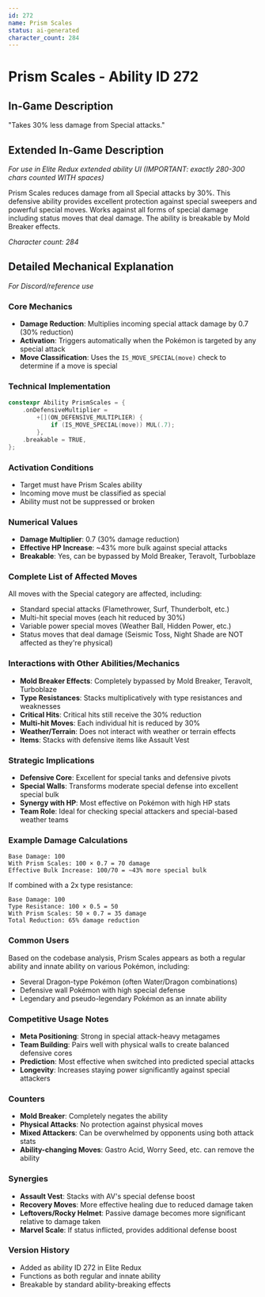 ```yaml
---
id: 272
name: Prism Scales
status: ai-generated
character_count: 284
---
```


# Prism Scales - Ability ID 272

## In-Game Description
"Takes 30% less damage from Special attacks."

## Extended In-Game Description
*For use in Elite Redux extended ability UI (IMPORTANT: exactly 280-300 chars counted WITH spaces)*

Prism Scales reduces damage from all Special attacks by 30%. This defensive ability provides excellent protection against special sweepers and powerful special moves. Works against all forms of special damage including status moves that deal damage. The ability is breakable by Mold Breaker effects.

*Character count: 284*

## Detailed Mechanical Explanation
*For Discord/reference use*

### Core Mechanics
- **Damage Reduction**: Multiplies incoming special attack damage by 0.7 (30% reduction)
- **Activation**: Triggers automatically when the Pokémon is targeted by any special attack
- **Move Classification**: Uses the `IS_MOVE_SPECIAL(move)` check to determine if a move is special

### Technical Implementation
```c
constexpr Ability PrismScales = {
    .onDefensiveMultiplier =
        +[](ON_DEFENSIVE_MULTIPLIER) {
            if (IS_MOVE_SPECIAL(move)) MUL(.7);
        },
    .breakable = TRUE,
};
```

### Activation Conditions
- Target must have Prism Scales ability
- Incoming move must be classified as special
- Ability must not be suppressed or broken

### Numerical Values
- **Damage Multiplier**: 0.7 (30% damage reduction)
- **Effective HP Increase**: ~43% more bulk against special attacks
- **Breakable**: Yes, can be bypassed by Mold Breaker, Teravolt, Turboblaze

### Complete List of Affected Moves
All moves with the Special category are affected, including:
- Standard special attacks (Flamethrower, Surf, Thunderbolt, etc.)
- Multi-hit special moves (each hit reduced by 30%)
- Variable power special moves (Weather Ball, Hidden Power, etc.)
- Status moves that deal damage (Seismic Toss, Night Shade are NOT affected as they're physical)

### Interactions with Other Abilities/Mechanics
- **Mold Breaker Effects**: Completely bypassed by Mold Breaker, Teravolt, Turboblaze
- **Type Resistances**: Stacks multiplicatively with type resistances and weaknesses
- **Critical Hits**: Critical hits still receive the 30% reduction
- **Multi-hit Moves**: Each individual hit is reduced by 30%
- **Weather/Terrain**: Does not interact with weather or terrain effects
- **Items**: Stacks with defensive items like Assault Vest

### Strategic Implications
- **Defensive Core**: Excellent for special tanks and defensive pivots
- **Special Walls**: Transforms moderate special defense into excellent special bulk
- **Synergy with HP**: Most effective on Pokémon with high HP stats
- **Team Role**: Ideal for checking special attackers and special-based weather teams

### Example Damage Calculations
```
Base Damage: 100
With Prism Scales: 100 × 0.7 = 70 damage
Effective Bulk Increase: 100/70 = ~43% more special bulk
```

If combined with a 2x type resistance:
```
Base Damage: 100
Type Resistance: 100 × 0.5 = 50
With Prism Scales: 50 × 0.7 = 35 damage
Total Reduction: 65% damage reduction
```

### Common Users
Based on the codebase analysis, Prism Scales appears as both a regular ability and innate ability on various Pokémon, including:
- Several Dragon-type Pokémon (often Water/Dragon combinations)
- Defensive wall Pokémon with high special defense
- Legendary and pseudo-legendary Pokémon as an innate ability

### Competitive Usage Notes
- **Meta Positioning**: Strong in special attack-heavy metagames
- **Team Building**: Pairs well with physical walls to create balanced defensive cores
- **Prediction**: Most effective when switched into predicted special attacks
- **Longevity**: Increases staying power significantly against special attackers

### Counters
- **Mold Breaker**: Completely negates the ability
- **Physical Attacks**: No protection against physical moves
- **Mixed Attackers**: Can be overwhelmed by opponents using both attack stats
- **Ability-changing Moves**: Gastro Acid, Worry Seed, etc. can remove the ability

### Synergies
- **Assault Vest**: Stacks with AV's special defense boost
- **Recovery Moves**: More effective healing due to reduced damage taken
- **Leftovers/Rocky Helmet**: Passive damage becomes more significant relative to damage taken
- **Marvel Scale**: If status inflicted, provides additional defense boost

### Version History
- Added as ability ID 272 in Elite Redux
- Functions as both regular and innate ability
- Breakable by standard ability-breaking effects